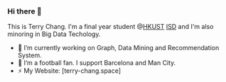 ### Hi there 👋

This is Terry Chang. I'm a final year student @[HKUST](https://hkust.edu.hk/) [ISD](https://isd.hkust.edu.hk/) and I'm also minoring in Big Data Techology.

- 🔭 I’m currently working on Graph, Data Mining and Recommendation System.
- 🌱 I’m a football fan. I support Barcelona and Man City.
- ⚡ My Website: [terry-chang.space]

